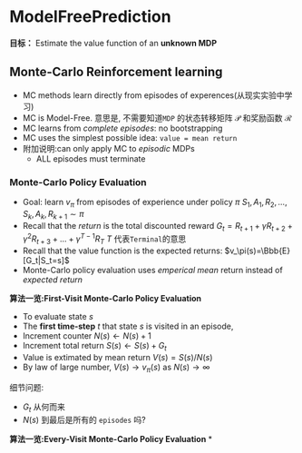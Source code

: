 # ModelFreePrediction

**目标：** Estimate the value function of an **unknown MDP**

## Monte-Carlo Reinforcement learning
* MC methods learn directly from episodes of experences(从现实实验中学习)
* MC is Model-Free. 意思是, 不需要知道`MDP` 的状态转移矩阵 $\mathcal{P}$ 和奖励函数 $\mathcal{R}$
* MC learns from *complete episodes*: no bootstrapping
* MC uses the simplest possible idea: `value = mean return`
* 附加说明:can only apply MC to *episodic* MDPs
  * ALL episodes must terminate

### Monte-Carlo Policy Evaluation

* Goal: learn $v_\pi$ from episodes of experience under policy $\pi$
  $S_1,A_1,R_2,...,S_k,A_k,R_{k+1}\sim \pi$
* Recall that the *return* is the total discounted reward
  $G_t=R_{t+1}+\gamma R_{t+2}+\gamma^2 R_{t+3}+...+\gamma^{T-1}R_T$   $T$ 代表`Terminal`的意思
* Recall that the value function is the expected returns:
  $v_\pi(s)=\Bbb{E}[G_t|S_t=s]$
* Monte-Carlo policy evaluation uses *emperical mean* return instead of *expected return*

**算法一览:First-Visit Monte-Carlo Policy Evaluation**
* To evaluate state $s$
* The **first time-step** $t$ that state $s$ is visited in an episode,
* Increment counter $N(s)\leftarrow N(s)+1$
* Increment total return $S(s)\leftarrow S(s)+G_t$
* Value is extimated by mean return $V(s)=S(s)/N(s)$
* By law of large number, $V(s)\rightarrow v_\pi(s)$ as $N(s)\rightarrow \infty$

细节问题:
* $G_t$ 从何而来
* $N(s)$ 到最后是所有的 `episodes` 吗?


**算法一览:Every-Visit Monte-Carlo Policy Evaluation**
* 

